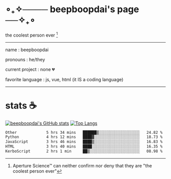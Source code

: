 # ∘₊✧──── beepboopdai's page ──✧₊∘
the coolest person ever [^1]

---

name
: beepboopdai

pronouns
: he/they

current project
: none 💔

favorite language
: js, vue, html (it IS a coding language)

---

# stats ☕

[![beepboopdai's GitHub stats](https://github-readme-stats.vercel.app/api?username=beepboopdai&theme=dracula&bg_color=00000000&hide_border=true)](https://github.com/anuraghazra/github-readme-stats) [![Top Langs](https://github-readme-stats.vercel.app/api/top-langs/?username=beepboopdai&theme=dracula&bg_color=00000000&hide_border=true&layout=donut)](https://github.com/anuraghazra/github-readme-stats) 

<!--START_SECTION:waka-->

```txt
Other             5 hrs 34 mins   ██████▒░░░░░░░░░░░░░░░░░░   24.82 %
Python            4 hrs 12 mins   ████▓░░░░░░░░░░░░░░░░░░░░   18.73 %
JavaScript        3 hrs 46 mins   ████▒░░░░░░░░░░░░░░░░░░░░   16.83 %
HTML              3 hrs 40 mins   ████░░░░░░░░░░░░░░░░░░░░░   16.35 %
KerboScript       2 hrs 1 min     ██▒░░░░░░░░░░░░░░░░░░░░░░   08.98 %
```

<!--END_SECTION:waka-->







[^1]: Aperture Science™ can neither confirm nor deny that they are "the coolest person ever"
